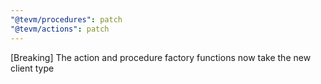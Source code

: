 ```yaml
---
"@tevm/procedures": patch
"@tevm/actions": patch
---
```


[Breaking] The action and procedure factory functions now take the new client type
